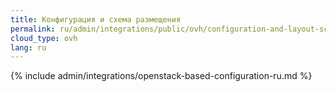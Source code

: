 ```yaml
---
title: Конфигурация и схема размещения
permalink: ru/admin/integrations/public/ovh/сonfiguration-and-layout-scheme.html
cloud_type: ovh
lang: ru
---
```


{% include admin/integrations/openstack-based-configuration-ru.md %}
